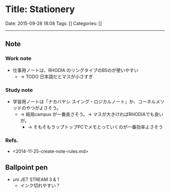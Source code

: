 # Title: Stationery

Date: 2015-09-28 18:08
Tags: []
Categories: []

---

## Note

### Work note

* 仕事用ノートは、RHODIA のリングタイプのB5のが使いやすい
	* -> TODO 日本語だとマスが小さすぎ

### Study note

* 学習用ノートは「ナカバヤシ スイング・ロジカルノート」か、コーネルメソッドのやつがよさそう。
	* -> 結局campus が一番良さそう。-> マスが大きければRHODIAでも良いが。
		* -> そもそもラップトップPCでメモとっていくのが一番効率よさそう

### Refs.

* <2014-11-25-create-note-rules.md>

## Ballpoint pen

* uni JET STREAM 3 & 1
	* インク切れやすい？


